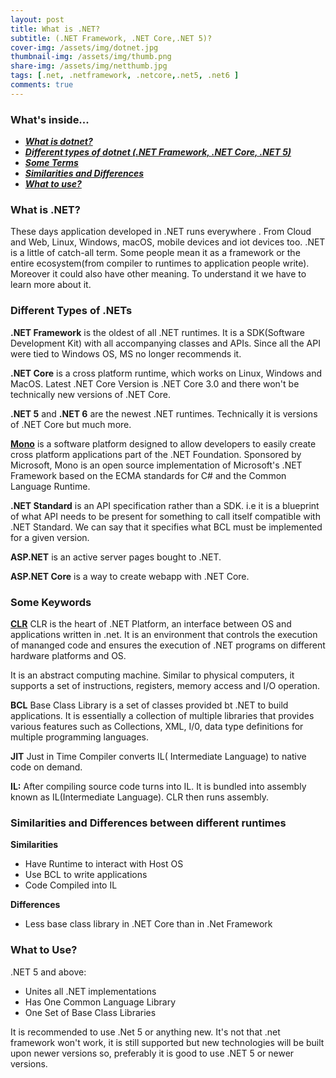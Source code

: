 ```yaml
---
layout: post
title: What is .NET?
subtitle: (.NET Framework, .NET Core,.NET 5)?
cover-img: /assets/img/dotnet.jpg
thumbnail-img: /assets/img/thumb.png
share-img: /assets/img/netthumb.jpg
tags: [.net, .netframework, .netcore,.net5, .net6 ]
comments: true
---
```


### What's inside...
- **_[What is dotnet?](what-is-dotnet)_**  
- **_[Different types of dotnet (.NET Framework, .NET Core, .NET 5)](different-types-of-nets)_**    
- **_[Some Terms](some-keywords)_**   
- **_[Similarities and Differences](similarities-and-differences-between-different-runtimes)_**  
- **_[What to use?](what-to-use)_**  

### What is .NET?   
These days application developed in .NET runs everywhere . From Cloud and Web, Linux, Windows, macOS, mobile devices and iot devices too. .NET is a little of catch-all term. Some people mean it as a framework or the entire ecosystem(from compiler to runtimes to application people write). Moreover it could also have other meaning. To understand it we have to learn more about it.

### Different Types of .NETs
 
**.NET Framework** is the oldest of all .NET runtimes. It is a SDK(Software Development Kit) with all accompanying classes and APIs. Since all the API were tied to Windows OS, MS no longer recommends it.   


**.NET Core** is a cross platform runtime, which works on Linux, Windows and MacOS. Latest .NET Core Version is .NET Core 3.0 and there won't be technically new versions of .NET Core.

**.NET 5** and **.NET 6** are the newest .NET runtimes. Technically it is versions of .NET Core but much more.

**[Mono](https://www.mono-project.com/)** is a software platform designed to allow developers to easily create cross platform applications part of the .NET Foundation. Sponsored by Microsoft, Mono is an open source implementation of Microsoft's .NET Framework based on the ECMA standards for C# and the Common Language Runtime.

**.NET Standard** is an API specification rather than a SDK. i.e it is a blueprint of what API needs to be present for something to call itself compatible with .NET Standard. We can say that it specifies what BCL must be implemented for a given version.

**ASP.NET** is an active server pages bought to .NET.

**ASP.NET Core** is a way to create webapp with .NET Core.

### Some Keywords

**[CLR](http://vb.net-informations.com/framework/common_language_runtime.htm)** 
CLR is the heart of .NET Platform, an interface between OS and applications written in .net. It is an environment that controls the execution of mananged code and ensures the execution of .NET programs on different hardware platforms and OS.

It is an abstract computing machine. Similar to physical computers, it supports a set of instructions, registers, memory access and I/O operation.


**BCL** Base Class Library is a set of classes provided bt .NET to build applications. It is essentially a collection of multiple libraries that provides various features such as Collections, XML, I/0, data type definitions for multiple programming languages.

**JIT** Just in Time Compiler converts IL( Intermediate Language) to native code on demand.

**IL:** After compiling source code turns into IL. It is bundled into assembly known as IL(Intermediate Language). CLR then runs assembly.

### Similarities and Differences between different runtimes

**Similarities**
- Have Runtime to interact with Host OS
- Use BCL to write applications
- Code Compiled into IL

**Differences**
- Less base class library in .NET Core than in .Net Framework

### What to Use?

.NET 5 and above:
- Unites all .NET implementations
- Has One Common Language Library
- One Set of Base Class Libraries

It is recommended to use .Net 5 or anything new. It's not that .net framework won't work, it is still supported but new technologies will be built upon newer versions so, preferably it is good to use .NET 5 or newer versions.

